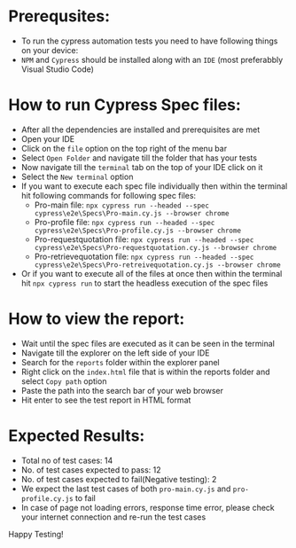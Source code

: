 # Prerequsites:
- To run the cypress automation tests you need to have following things on your device:
- `NPM` and `Cypress` should be installed along with an `IDE` (most preferabbly Visual Studio Code)

# How to run Cypress Spec files: 
- After all the dependencies are installed and prerequisites are met
-  Open your IDE
- Click on the `file` option on the top right of the menu bar
- Select `Open Folder` and navigate till the folder that has your tests
- Now navigate till the `terminal` tab on the top of your IDE click on it
- Select the `New terminal` option
- If you want to execute each spec file individually then within the terminal hit following commands for following spec files:
    -  Pro-main file: `npx cypress run --headed --spec cypress\e2e\Specs\Pro-main.cy.js --browser chrome`
    -  Pro-profile file: `npx cypress run --headed --spec cypress\e2e\Specs\Pro-profile.cy.js --browser chrome`
    -  Pro-requestquotation file: `npx cypress run --headed --spec cypress\e2e\Specs\Pro-requestquotation.cy.js --browser chrome`
    -  Pro-retrievequotation file: `npx cypress run --headed --spec cypress\e2e\Specs\Pro-retreivequotation.cy.js --browser chrome` 
- Or if you want to execute all of the files at once then within the terminal hit `npx cypress run` to start the headless execution of the spec files


# How to view the report:
- Wait until the spec files are executed as it can be seen in the terminal
- Navigate till the explorer on the left side of your IDE
- Search for the `reports` folder within the explorer panel
- Right click on the `index.html` file that is within the reports folder and select `Copy path` option
- Paste the path into the search bar of your web browser
- Hit enter to see the test report in HTML format

# Expected Results:
- Total no of test cases: 14
- No. of test cases expected to pass: 12
- No. of test cases expected to fail(Negative testing): 2
- We expect the last test cases of both `pro-main.cy.js` and `pro-profile.cy.js` to fail
- In case of page not loading errors, response time error, please check your internet connection and re-run the test cases 



Happy Testing!
